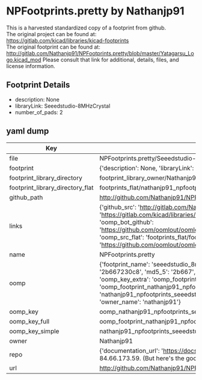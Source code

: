 # NPFootprints.pretty by Nathanjp91  
This is a harvested standardized copy of a footprint from github.  
The original project can be found at:  
https://gitlab.com/kicad/libraries/kicad-footprints  
The original footprint can be found at:
http://gitlab.com/Nathanjp91/NPFootprints.pretty/blob/master/Yatagarsu_Logo.kicad_mod
Please consult that link for additional, details, files, and license information.  
## Footprint Details
* description: None  
* libraryLink: Seeedstudio-8MHzCrystal  
* number_of_pads: 2  
## yaml dump  
| Key | Value |  
| --- | --- |  
| file | NPFootprints.pretty/Seeedstudio-8MHzCrystal.kicad_mod |  
| footprint | {'description': None, 'libraryLink': 'Seeedstudio-8MHzCrystal', 'number_of_pads': 2} |  
| footprint_library_directory | footprint_library_owner/Nathanjp91_NPFootprints.pretty |  
| footprint_library_directory_flat | footprints_flat/nathanjp91_npfootprints_seeedstudio_8mhzcrystal/working |  
| github_path | http://github.com/Nathanjp91/NPFootprints.pretty/blob/master/Seeedstudio-8MHzCrystal.kicad_mod |  
| links | {'github_src': 'http://gitlab.com/Nathanjp91/NPFootprints.pretty/blob/master/Yatagarsu_Logo.kicad_mod', 'github_src_repo': 'https://gitlab.com/kicad/libraries/kicad-footprints', 'oomp_bot': 'footprints/nathanjp91_npfootprints_seeedstudio_8mhzcrystal/working', 'oomp_bot_github': 'https://github.com/oomlout/oomlout_oomp_footprint_bot/tree/main/footprints/nathanjp91_npfootprints_seeedstudio_8mhzcrystal/working', 'oomp_src_flat': 'footprints_flat/footprints_flat/nathanjp91_npfootprints_seeedstudio_8mhzcrystal/working', 'oomp_src_flat_github': 'https://github.com/oomlout/oomlout_oomp_footprint_src/tree/main/footprints_flat/nathanjp91_npfootprints_seeedstudio_8mhzcrystal/working'} |  
| name | NPFootprints.pretty |  
| oomp | {'footprint_name': 'seeedstudio_8mhzcrystal', 'library_name': 'npfootprints', 'md5': '2b667230c848e213ae760975fb4c004f', 'md5_10': '2b667230c8', 'md5_5': '2b667', 'md5_6': '2b6672', 'oomp_key': 'oomp_nathanjp91_npfootprints_seeedstudio_8mhzcrystal', 'oomp_key_extra': 'oomp_footprint_nathanjp91_npfootprints_seeedstudio_8mhzcrystal', 'oomp_key_full': 'oomp_footprint_nathanjp91_npfootprints_seeedstudio_8mhzcrystal_2b6672', 'oomp_key_simple': 'nathanjp91_npfootprints_seeedstudio_8mhzcrystal', 'original_filename': 'NPFootprints.pretty/Seeedstudio-8MHzCrystal.kicad_mod', 'owner_name': 'nathanjp91'} |  
| oomp_key | oomp_nathanjp91_npfootprints_seeedstudio_8mhzcrystal |  
| oomp_key_full | oomp_footprint_nathanjp91_npfootprints_seeedstudio_8mhzcrystal |  
| oomp_key_simple | nathanjp91_npfootprints_seeedstudio_8mhzcrystal |  
| owner | Nathanjp91 |  
| repo | {'documentation_url': 'https://docs.github.com/rest/overview/resources-in-the-rest-api#rate-limiting', 'message': "API rate limit exceeded for 84.66.173.59. (But here's the good news: Authenticated requests get a higher rate limit. Check out the documentation for more details.)"} |  
| url | http://github.com/Nathanjp91/NPFootprints.pretty |  

